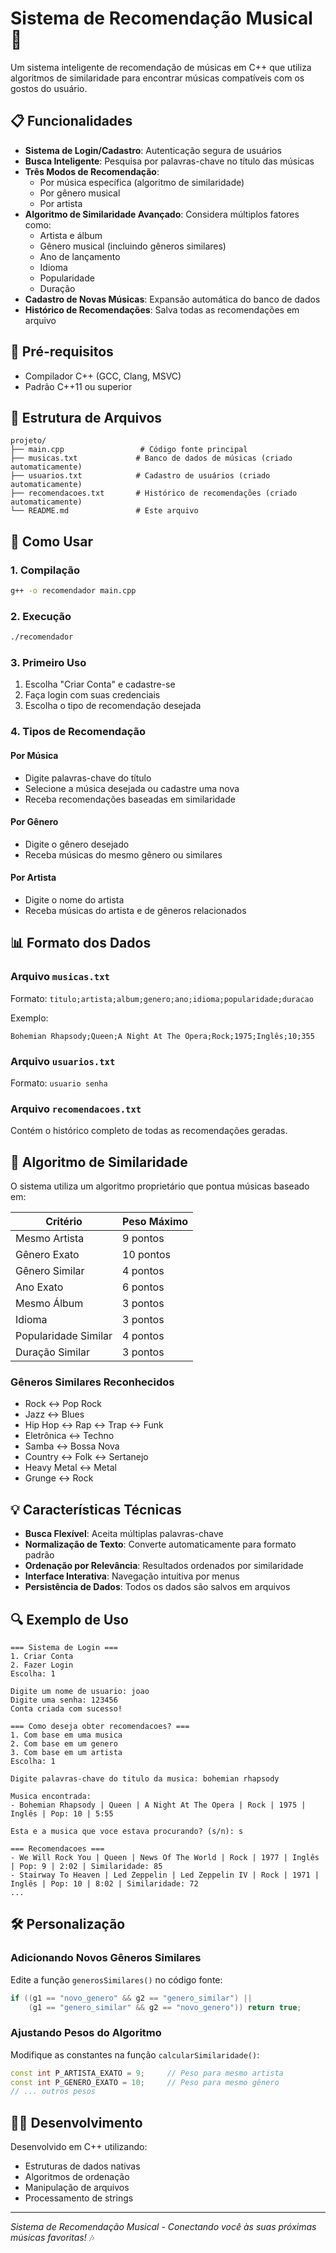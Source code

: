 # Sistema de Recomendação Musical 🎵

Um sistema inteligente de recomendação de músicas em C++ que utiliza algoritmos de similaridade para encontrar músicas compatíveis com os gostos do usuário.

## 📋 Funcionalidades

- **Sistema de Login/Cadastro**: Autenticação segura de usuários
- **Busca Inteligente**: Pesquisa por palavras-chave no título das músicas
- **Três Modos de Recomendação**:
  - Por música específica (algoritmo de similaridade)
  - Por gênero musical
  - Por artista
- **Algoritmo de Similaridade Avançado**: Considera múltiplos fatores como:
  - Artista e álbum
  - Gênero musical (incluindo gêneros similares)
  - Ano de lançamento
  - Idioma
  - Popularidade
  - Duração
- **Cadastro de Novas Músicas**: Expansão automática do banco de dados
- **Histórico de Recomendações**: Salva todas as recomendações em arquivo

## 🔧 Pré-requisitos

- Compilador C++ (GCC, Clang, MSVC)
- Padrão C++11 ou superior

## 📁 Estrutura de Arquivos

```
projeto/
├── main.cpp                 # Código fonte principal
├── musicas.txt             # Banco de dados de músicas (criado automaticamente)
├── usuarios.txt            # Cadastro de usuários (criado automaticamente)
├── recomendacoes.txt       # Histórico de recomendações (criado automaticamente)
└── README.md               # Este arquivo
```

## 🚀 Como Usar

### 1. Compilação
```bash
g++ -o recomendador main.cpp
```

### 2. Execução
```bash
./recomendador
```

### 3. Primeiro Uso
1. Escolha "Criar Conta" e cadastre-se
2. Faça login com suas credenciais
3. Escolha o tipo de recomendação desejada

### 4. Tipos de Recomendação

#### Por Música
- Digite palavras-chave do título
- Selecione a música desejada ou cadastre uma nova
- Receba recomendações baseadas em similaridade

#### Por Gênero
- Digite o gênero desejado
- Receba músicas do mesmo gênero ou similares

#### Por Artista
- Digite o nome do artista
- Receba músicas do artista e de gêneros relacionados

## 📊 Formato dos Dados

### Arquivo `musicas.txt`
Formato: `titulo;artista;album;genero;ano;idioma;popularidade;duracao`

Exemplo:
```
Bohemian Rhapsody;Queen;A Night At The Opera;Rock;1975;Inglês;10;355
```

### Arquivo `usuarios.txt`
Formato: `usuario senha`

### Arquivo `recomendacoes.txt`
Contém o histórico completo de todas as recomendações geradas.

## 🧮 Algoritmo de Similaridade

O sistema utiliza um algoritmo proprietário que pontua músicas baseado em:

| Critério | Peso Máximo |
|----------|-------------|
| Mesmo Artista | 9 pontos |
| Gênero Exato | 10 pontos |
| Gênero Similar | 4 pontos |
| Ano Exato | 6 pontos |
| Mesmo Álbum | 3 pontos |
| Idioma | 3 pontos |
| Popularidade Similar | 4 pontos |
| Duração Similar | 3 pontos |

### Gêneros Similares Reconhecidos
- Rock ↔ Pop Rock
- Jazz ↔ Blues
- Hip Hop ↔ Rap ↔ Trap ↔ Funk
- Eletrônica ↔ Techno
- Samba ↔ Bossa Nova
- Country ↔ Folk ↔ Sertanejo
- Heavy Metal ↔ Metal
- Grunge ↔ Rock

## 💡 Características Técnicas

- **Busca Flexível**: Aceita múltiplas palavras-chave
- **Normalização de Texto**: Converte automaticamente para formato padrão
- **Ordenação por Relevância**: Resultados ordenados por similaridade
- **Interface Interativa**: Navegação intuitiva por menus
- **Persistência de Dados**: Todos os dados são salvos em arquivos

## 🔍 Exemplo de Uso

```
=== Sistema de Login ===
1. Criar Conta
2. Fazer Login
Escolha: 1

Digite um nome de usuario: joao
Digite uma senha: 123456
Conta criada com sucesso!

=== Como deseja obter recomendacoes? ===
1. Com base em uma musica
2. Com base em um genero
3. Com base em um artista
Escolha: 1

Digite palavras-chave do titulo da musica: bohemian rhapsody

Musica encontrada:
- Bohemian Rhapsody | Queen | A Night At The Opera | Rock | 1975 | Inglês | Pop: 10 | 5:55

Esta e a musica que voce estava procurando? (s/n): s

=== Recomendacoes ===
- We Will Rock You | Queen | News Of The World | Rock | 1977 | Inglês | Pop: 9 | 2:02 | Similaridade: 85
- Stairway To Heaven | Led Zeppelin | Led Zeppelin IV | Rock | 1971 | Inglês | Pop: 10 | 8:02 | Similaridade: 72
...
```

## 🛠️ Personalização

### Adicionando Novos Gêneros Similares
Edite a função `generosSimilares()` no código fonte:

```cpp
if ((g1 == "novo_genero" && g2 == "genero_similar") || 
    (g1 == "genero_similar" && g2 == "novo_genero")) return true;
```

### Ajustando Pesos do Algoritmo
Modifique as constantes na função `calcularSimilaridade()`:

```cpp
const int P_ARTISTA_EXATO = 9;     // Peso para mesmo artista
const int P_GENERO_EXATO = 10;     // Peso para mesmo gênero
// ... outros pesos
```

## 👨‍💻 Desenvolvimento

Desenvolvido em C++ utilizando:
- Estruturas de dados nativas
- Algoritmos de ordenação
- Manipulação de arquivos
- Processamento de strings

---

*Sistema de Recomendação Musical - Conectando você às suas próximas músicas favoritas!* 🎶
